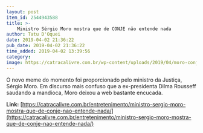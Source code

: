 ```yaml
---
layout: post
item_id: 2544943588
title: >-
    Ministro Sérgio Moro mostra que de CONJE não entende nada
author: Tatu D'Oquei
date: 2019-04-02 21:36:22
pub_date: 2019-04-02 21:36:22
time_added: 2019-04-02 13:39:56
category: 
image: https://catracalivre.com.br/wp-content/uploads/2019/04/moro-conje.png
---
```


O novo meme do momento foi proporcionado pelo ministro da Justiça, Sérgio Moro. Em discurso mais confuso que a ex-presidenta Dilma Rousseff saudando a mandioca, Moro deixou a web bastante encucada.

**Link:** [https://catracalivre.com.br/entretenimento/ministro-sergio-moro-mostra-que-de-conje-nao-entende-nada/](https://catracalivre.com.br/entretenimento/ministro-sergio-moro-mostra-que-de-conje-nao-entende-nada/)

